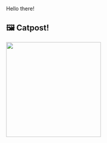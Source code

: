 Hello there!



## 🖼️ Catpost!

<sub>
    <img src="https://cdn2.thecatapi.com/images/a2r.jpg" height="256">
</sub>

